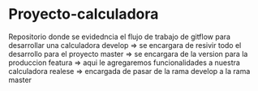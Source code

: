 # Proyecto-calculadora
Repositorio donde se evidedncia el flujo de trabajo de gitflow para desarrollar una calculadora
develop => se encargara de resivir todo el desarrollo para el proyecto
master => se encargara de la version para la produccion
featura => aqui le agregaremos funcionalidades a nuestra calculadora
realese => encargada de pasar de la rama develop a la rama master